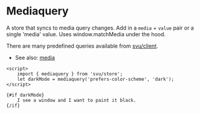 # Mediaquery

A store that syncs to media query changes.
Add in a `media` + `value` pair or a single 'media' value.
Uses window.matchMedia under the hood.

There are many predefined queries available from [svu/client](/docs/client/media).

- See also: [media](/docs/client/media)

```svelte
<script>
	import { mediaquery } from 'svu/store';
	let darkMode = mediaquery('prefers-color-scheme', 'dark');
</script>

{#if darkMode}
	I see a window and I want to paint it black.
{/if}
```

